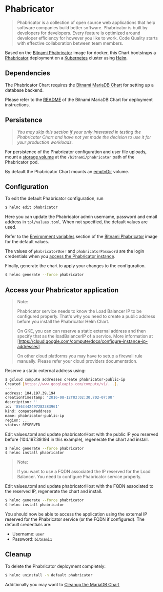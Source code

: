 # Phabricator

> Phabricator is a collection of open source web applications that help software companies build better software. Phabricator is built by developers for developers. Every feature is optimized around developer efficiency for however you like to work. Code Quality starts with effective collaboration between team members.

Based on the [Bitnami Phabricator](https://github.com/bitnami/bitnami-docker-phabricator) image for docker, this Chart bootstraps a [Phabricator](https://phabricator.org/) deployment on a [Kubernetes](https://kubernetes.io) cluster using [Helm](https://helm.sh).

## Dependencies

The Phabricator Chart requires the [Bitnami MariaDB Chart](https://github.com/bitnami/charts/tree/master/mariadb) for setting up a database backend.

Please refer to the [README](https://github.com/bitnami/charts/tree/master/mariadb) of the Bitnami MariaDB Chart for deployment instructions.

## Persistence

> *You may skip this section if your only interested in testing the Phabricator Chart and have not yet made the decision to use it for your production workloads.*

For persistence of the Phabricator configuration and user file uploads, mount a [storage volume](http://kubernetes.io/v1.0/docs/user-guide/volumes.html) at the `/bitnami/phabricator` path of the Phabricator pod.

By default the Phabricator Chart mounts an [emptyDir](http://kubernetes.io/docs/user-guide/volumes/#emptydir) volume.

## Configuration

To edit the default Phabricator configuration, run

```bash
$ helmc edit phabricator
```

Here you can update the Phabricator admin username, password and email address in `tpl/values.toml`. When not specified, the default values are used.

Refer to the [Environment variables](https://github.com/bitnami/bitnami-docker-phabricator/#environment-variables) section of the [Bitnami Phabricator](https://github.com/bitnami/bitnami-docker-phabricator) image for the default values.

The values of `phabricatorUser` and `phabricatorPassword` are the login credentials when you [access the Phabricator instance](#access-your-phabricator-application).

Finally, generate the chart to apply your changes to the configuration.

```bash
$ helmc generate --force phabricator
```

## Access your Phabricator application

> Note:
>
> Phabricator service needs to know the Load Balancer IP to be configured properly. That's why you need to create a public address before you install the Phabricator Helm Chart.
>
> On GKE, you can can reserve a static external address and then specify that as the loadBalancerIP of a service. More information at [https://cloud.google.com/compute/docs/configure-instance-ip-addresses]
>
> On other cloud platforms you may have to setup a firewall rule manually. Please refer your cloud providers documentation.

Reserve a static external address using:

```bash
$ gcloud compute addresses create phabricator-public-ip
Created [https://www.googleapis.com/compute/v1/...].
---
address: 104.197.39.194
creationTimestamp: '2016-08-12T03:02:30.702-07:00'
description: ''
id: '8563442497282383961'
kind: compute#address
name: phabricator-public-ip
region: ...
status: RESERVED
```

Edit values.toml and update phabricatorHost with the public IP you reserved before (104.197.39.194 in this example), regenerate the chart and install.
```bash
$ helmc generate --force phabricator
$ helmc install phabricator
```

> Note:
>
> If you want to use a FQDN associated the IP reserved for the Load Balancer. You need to configure Phabricator service properly.


Edit values.toml and update phabricatorHost with the FQDN associated to the reserved IP, regenerate the chart and install.
```bash
$ helmc generate --force phabricator
$ helmc install phabricator
```

You should now be able to access the application using the external IP reserved for the Phabricator service (or the FQDN if configured).
The default credentials are:

 - Username: `user`
 - Password: `bitnami1`

## Cleanup

To delete the Phabricator deployment completely:

```bash
$ helmc uninstall -n default phabricator
```

Additionally you may want to [Cleanup the MariaDB Chart](https://github.com/bitnami/charts/tree/master/mariadb#cleanup)

